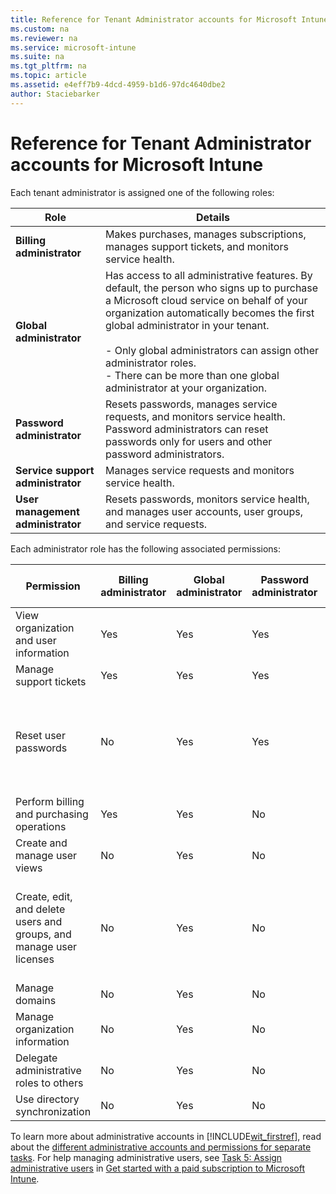```yaml
---
title: Reference for Tenant Administrator accounts for Microsoft Intune
ms.custom: na
ms.reviewer: na
ms.service: microsoft-intune
ms.suite: na
ms.tgt_pltfrm: na
ms.topic: article
ms.assetid: e4eff7b9-4dcd-4959-b1d6-97dc4640dbe2
author: Staciebarker
---
```

# Reference for Tenant Administrator accounts for Microsoft Intune
Each tenant administrator is assigned one of the following roles:

|Role|Details|
|--------|-----------|
|**Billing administrator**|Makes purchases, manages subscriptions, manages support tickets, and monitors service health.|
|**Global administrator**|Has access to all administrative features. By default, the person who signs up to purchase a Microsoft cloud service on behalf of your organization automatically becomes the first global administrator in your tenant.<br /><br />-   Only global administrators can assign other administrator roles.<br />-   There can be more than one global administrator at your organization.|
|**Password administrator**|Resets passwords, manages service requests, and monitors service health. Password administrators can reset passwords only for users and other password administrators.|
|**Service support administrator**|Manages service requests and monitors service health.|
|**User management administrator**|Resets passwords, monitors service health, and manages user accounts, user groups, and service requests.|
Each administrator role has the following associated permissions:

|Permission|Billing administrator|Global administrator|Password administrator|Service support administrator|User management administrator|
|--------------|-------------------------|------------------------|--------------------------|---------------------------------|---------------------------------|
|View organization and user information|Yes|Yes|Yes|Yes|Yes|
|Manage support tickets|Yes|Yes|Yes|Yes|Yes|
|Reset user passwords|No|Yes|Yes|No|Yes; with limitations. This admin cannot reset passwords for billing, global, and service administrators.|
|Perform billing and purchasing operations|Yes|Yes|No|No|No|
|Create and manage user views|No|Yes|No|No|Yes|
|Create, edit, and delete users and groups, and manage user licenses|No|Yes|No|No|Yes; with limitations. This admin cannot delete a global administrator or create other administrators.|
|Manage domains|No|Yes|No|No|No|
|Manage organization information|No|Yes|No|No|No|
|Delegate administrative roles to others|No|Yes|No|No|No|
|Use directory synchronization|No|Yes|No|No|No|
To learn more about administrative accounts in [!INCLUDE[wit_firstref](../Token/wit_firstref_md.md)], read about the [different administrative accounts and permissions for separate tasks](http://technet.microsoft.com/library/dn646966.aspx). For help managing administrative users, see [Task 5: Assign administrative users](../Topic/Get-started-with-a-paid-subscription-to-Microsoft-Intune.md#BKMK_AssignAdmins) in [Get started with a paid subscription to Microsoft Intune](../Topic/Get-started-with-a-paid-subscription-to-Microsoft-Intune.md).

